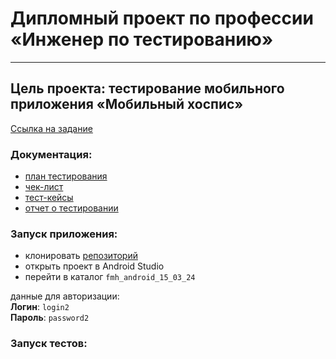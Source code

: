 # Дипломный проект по профессии «Инженер по тестированию»
__________________________________________________________________
## Цель проекта: тестирование мобильного приложения «Мобильный хоспис»
[Ссылка на задание](https://github.com/netology-code/qamid-diplom)

### Документация:
- [план тестирования](Plan.md)
- [чек-лист](Check.xlsx)
- [тест-кейсы](Cases.xlsx)
- [отчет о тестировании](Result.md)

### Запуск приложения:
- клонировать [репозиторий](https://github.com/Zhmaeva/Diplom)
- открыть проект в Android Studio
- перейти в каталог `fmh_android_15_03_24`  

данные для авторизации:  
**Логин**: `login2`  
**Пароль**: `password2`

### Запуск тестов: